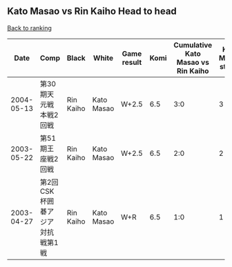 ## Kato Masao vs Rin Kaiho Head to head

[Back to ranking](../../index.md)




| **Date** | **Comp** | **Black** | **White** | **Game result** | **Komi** | **Cumulative Kato Masao vs Rin Kaiho** | **Kato Masao streak** | **Rin Kaiho streak** | 
| --- | --- | --- | --- | --- | --- | --- | --- | --- |
| 2004-05-13 | 第30期天元戦本戦2回戦 | Rin Kaiho | Kato Masao | W+2.5 | 6.5 | 3:0 | 3 | 0 | 
| 2003-05-22 | 第51期王座戦2回戦 | Rin Kaiho | Kato Masao | W+2.5 | 6.5 | 2:0 | 2 | 0 | 
| 2003-04-27 | 第2回CSK杯囲碁アジア対抗戦第1戦 | Rin Kaiho | Kato Masao | W+R | 6.5 | 1:0 | 1 | 0 |




